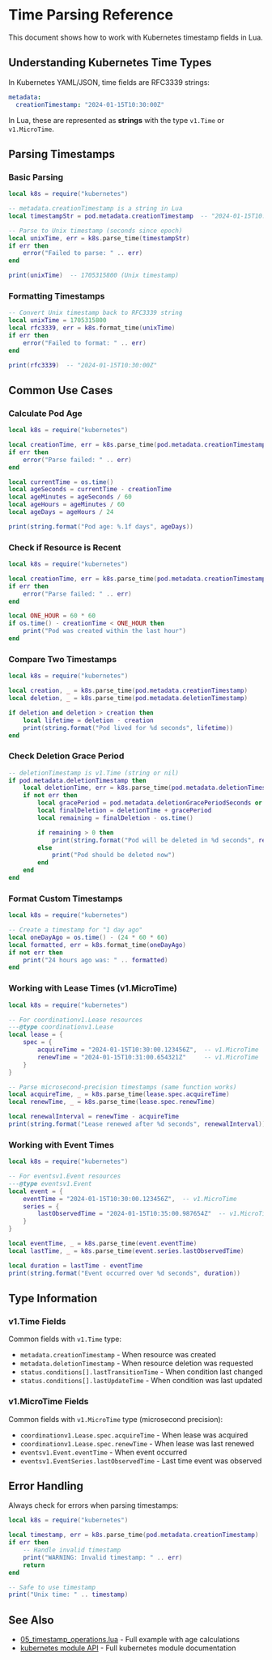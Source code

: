 # Time Parsing Reference

This document shows how to work with Kubernetes timestamp fields in Lua.

## Understanding Kubernetes Time Types

In Kubernetes YAML/JSON, time fields are RFC3339 strings:

```yaml
metadata:
  creationTimestamp: "2024-01-15T10:30:00Z"
```

In Lua, these are represented as **strings** with the type `v1.Time` or `v1.MicroTime`.

## Parsing Timestamps

### Basic Parsing

```lua
local k8s = require("kubernetes")

-- metadata.creationTimestamp is a string in Lua
local timestampStr = pod.metadata.creationTimestamp  -- "2024-01-15T10:30:00Z"

-- Parse to Unix timestamp (seconds since epoch)
local unixTime, err = k8s.parse_time(timestampStr)
if err then
    error("Failed to parse: " .. err)
end

print(unixTime)  -- 1705315800 (Unix timestamp)
```

### Formatting Timestamps

```lua
-- Convert Unix timestamp back to RFC3339 string
local unixTime = 1705315800
local rfc3339, err = k8s.format_time(unixTime)
if err then
    error("Failed to format: " .. err)
end

print(rfc3339)  -- "2024-01-15T10:30:00Z"
```

## Common Use Cases

### Calculate Pod Age

```lua
local k8s = require("kubernetes")

local creationTime, err = k8s.parse_time(pod.metadata.creationTimestamp)
if err then
    error("Parse failed: " .. err)
end

local currentTime = os.time()
local ageSeconds = currentTime - creationTime
local ageMinutes = ageSeconds / 60
local ageHours = ageMinutes / 60
local ageDays = ageHours / 24

print(string.format("Pod age: %.1f days", ageDays))
```

### Check if Resource is Recent

```lua
local k8s = require("kubernetes")

local creationTime, err = k8s.parse_time(pod.metadata.creationTimestamp)
if err then
    error("Parse failed: " .. err)
end

local ONE_HOUR = 60 * 60
if os.time() - creationTime < ONE_HOUR then
    print("Pod was created within the last hour")
end
```

### Compare Two Timestamps

```lua
local k8s = require("kubernetes")

local creation, _ = k8s.parse_time(pod.metadata.creationTimestamp)
local deletion, _ = k8s.parse_time(pod.metadata.deletionTimestamp)

if deletion and deletion > creation then
    local lifetime = deletion - creation
    print(string.format("Pod lived for %d seconds", lifetime))
end
```

### Check Deletion Grace Period

```lua
-- deletionTimestamp is v1.Time (string or nil)
if pod.metadata.deletionTimestamp then
    local deletionTime, err = k8s.parse_time(pod.metadata.deletionTimestamp)
    if not err then
        local gracePeriod = pod.metadata.deletionGracePeriodSeconds or 30
        local finalDeletion = deletionTime + gracePeriod
        local remaining = finalDeletion - os.time()

        if remaining > 0 then
            print(string.format("Pod will be deleted in %d seconds", remaining))
        else
            print("Pod should be deleted now")
        end
    end
end
```

### Format Custom Timestamps

```lua
local k8s = require("kubernetes")

-- Create a timestamp for "1 day ago"
local oneDayAgo = os.time() - (24 * 60 * 60)
local formatted, err = k8s.format_time(oneDayAgo)
if not err then
    print("24 hours ago was: " .. formatted)
end
```

### Working with Lease Times (v1.MicroTime)

```lua
local k8s = require("kubernetes")

-- For coordinationv1.Lease resources
---@type coordinationv1.Lease
local lease = {
    spec = {
        acquireTime = "2024-01-15T10:30:00.123456Z",  -- v1.MicroTime
        renewTime = "2024-01-15T10:31:00.654321Z"     -- v1.MicroTime
    }
}

-- Parse microsecond-precision timestamps (same function works)
local acquireTime, _ = k8s.parse_time(lease.spec.acquireTime)
local renewTime, _ = k8s.parse_time(lease.spec.renewTime)

local renewalInterval = renewTime - acquireTime
print(string.format("Lease renewed after %d seconds", renewalInterval))
```

### Working with Event Times

```lua
local k8s = require("kubernetes")

-- For eventsv1.Event resources
---@type eventsv1.Event
local event = {
    eventTime = "2024-01-15T10:30:00.123456Z",  -- v1.MicroTime
    series = {
        lastObservedTime = "2024-01-15T10:35:00.987654Z"  -- v1.MicroTime
    }
}

local eventTime, _ = k8s.parse_time(event.eventTime)
local lastTime, _ = k8s.parse_time(event.series.lastObservedTime)

local duration = lastTime - eventTime
print(string.format("Event occurred over %d seconds", duration))
```

## Type Information

### v1.Time Fields

Common fields with `v1.Time` type:

- `metadata.creationTimestamp` - When resource was created
- `metadata.deletionTimestamp` - When resource deletion was requested
- `status.conditions[].lastTransitionTime` - When condition last changed
- `status.conditions[].lastUpdateTime` - When condition was last updated

### v1.MicroTime Fields

Common fields with `v1.MicroTime` type (microsecond precision):

- `coordinationv1.Lease.spec.acquireTime` - When lease was acquired
- `coordinationv1.Lease.spec.renewTime` - When lease was last renewed
- `eventsv1.Event.eventTime` - When event occurred
- `eventsv1.EventSeries.lastObservedTime` - Last time event was observed

## Error Handling

Always check for errors when parsing timestamps:

```lua
local k8s = require("kubernetes")

local timestamp, err = k8s.parse_time(pod.metadata.creationTimestamp)
if err then
    -- Handle invalid timestamp
    print("WARNING: Invalid timestamp: " .. err)
    return
end

-- Safe to use timestamp
print("Unix time: " .. timestamp)
```

## See Also

- [05_timestamp_operations.lua](scripts/05_timestamp_operations.lua) - Full example with age calculations
- [kubernetes module API](../README.md#kubernetes-module) - Full kubernetes module documentation
